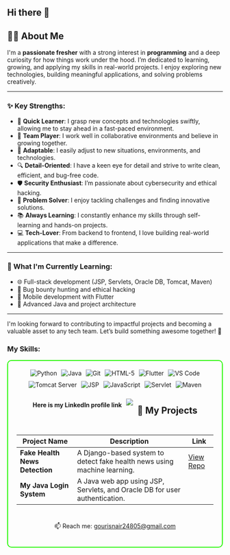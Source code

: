 ## Hi there 👋


## 👩‍💻 About Me

I'm a **passionate fresher** with a strong interest in **programming** and a deep curiosity for how things work under the hood. I’m dedicated to learning, growing, and applying my skills in real-world projects. I enjoy exploring new technologies, building meaningful applications, and solving problems creatively.

---

### ✨ Key Strengths:

- 🧠 **Quick Learner**: I grasp new concepts and technologies swiftly, allowing me to stay ahead in a fast-paced environment.  
- 🤝 **Team Player**: I work well in collaborative environments and believe in growing together.  
- 🌱 **Adaptable**: I easily adjust to new situations, environments, and technologies.  
- 🔍 **Detail-Oriented**: I have a keen eye for detail and strive to write clean, efficient, and bug-free code.  
- 🛡️ **Security Enthusiast**: I’m passionate about cybersecurity and ethical hacking.  
- 🔧 **Problem Solver**: I enjoy tackling challenges and finding innovative solutions.  
- 📚 **Always Learning**: I constantly enhance my skills through self-learning and hands-on projects.  
- 💻 **Tech-Lover**: From backend to frontend, I love building real-world applications that make a difference.

---

### 🚀 What I'm Currently Learning:

- 🌐 Full-stack development (JSP, Servlets, Oracle DB, Tomcat, Maven)  
- 🐞 Bug bounty hunting and ethical hacking  
- 📱 Mobile development with Flutter  
- 🧩 Advanced Java and project architecture

---

I'm looking forward to contributing to impactful projects and becoming a valuable asset to any tech team. Let’s build something awesome together! 🚀


### My Skills:
  
<div style="border: 2px solid #22F700; border-radius: 10px; padding: 20px; margin-bottom: 20px;">
  <div align="left" style="display: flex; flex-wrap: wrap; justify-content: center; gap: 10px;">
  
 <img src="https://img.shields.io/badge/Python-FF69B4?style=for-the-badge&logo=python&logoColor=white" alt="Python" />
  <img src="https://img.shields.io/badge/Java-FF69B4?style=for-the-badge&logo=java&logoColor=white" alt="Java" />
  <img src="https://img.shields.io/badge/Git-FF69B4?style=for-the-badge&logo=git&logoColor=white" alt="Git" />
  <img src="https://img.shields.io/badge/HTML5-FF69B4?style=for-the-badge&logo=html5&logoColor=white" alt="HTML-5" />
  <img src="https://img.shields.io/badge/Flutter-FF69B4?style=for-the-badge&logo=flutter&logoColor=white" alt="Flutter" />
  <img src="https://img.shields.io/badge/VS_Code-FF69B4?style=for-the-badge&logo=visual-studio-code&logoColor=white" alt="VS Code" />
  <img src="https://img.shields.io/badge/Tomcat-FF69B4?style=for-the-badge&logo=apache-tomcat&logoColor=white" alt="Tomcat Server" />
  <img src="https://img.shields.io/badge/JSP-FF69B4?style=for-the-badge&logo=java&logoColor=white" alt="JSP" />
  <img src="https://img.shields.io/badge/JavaScript-FF69B4?style=for-the-badge&logo=javascript&logoColor=white" alt="JavaScript" />
  <img src="https://img.shields.io/badge/Servlet-FF69B4?style=for-the-badge&logo=java&logoColor=white" alt="Servlet" />
  <img src="https://img.shields.io/badge/Maven-FF69B4?style=for-the-badge&logo=apache-maven&logoColor=white" alt="Maven" />

#### Here is my **LinkedIn** profile link
<a href="https://www.linkedin.com/in/gouri-s-nair-58a181335"><img src="https://img.shields.io/badge/-LinkedIn-0072b1?&style=for-the-badge&logo=linkedin&logoColor=white" /></a>


## 💼 My Projects

| Project Name             | Description                                                                 | Link                                                                 |
|--------------------------|-----------------------------------------------------------------------------|----------------------------------------------------------------------|
| **Fake Health News Detection** | A Django-based system to detect fake health news using machine learning. | [View Repo](https://github.com/GOURISNAIR43210/fake-health-news)     |
| **My Java Login System**      | A Java web app using JSP, Servlets, and Oracle DB for user authentication. |        




📫 Reach me: gourisnair24805@gmail.com 








